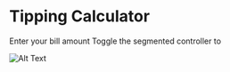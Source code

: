 # Tipping Calculator

Enter your bill amount
Toggle the segmented controller to 

![Alt Text](https://imgur.com/a/otHyM.gif)

